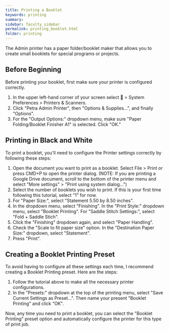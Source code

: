 ```yaml
---
title: Printing a Booklet
keywords: printing
summary: 
sidebar: faculty_sidebar
permalink: printing_booklet.html
folder: printing
---
```


The Admin printer has a paper folder/booklet maker that allows you to create small booklets for special programs or projects.

## Before Beginning
Before printing your booklet, first make sure your printer is configured correctly.
1. In the upper left-hand corner of your screen select  > System Preferences > Printers & Scanners.
2. Click "Petra Admin Printer", then "Options & Supplies...", and finally "Options".
3. For the "Output Options:" dropdown menu, make sure "Paper Folding/Booklet Finisher A1" is selected. Click "OK."

## Printing in Black and White

To print a booklet, you'll need to configure the Printer settings correctly by following these steps:
1. Open the document you want to print as a booklet. Select File > Print or press CMD+P to open the printer dialog. (NOTE: If you are printing a Google Drive document, scroll to the bottom of the printer menu and select "More settings" > "Print using system dialog...")
2. Select the number of booklets you wish to print. If this is your first time following this tutorial, select "1" for now.
2. For "Paper Size:", select "Statement 5.50 by 8.50 inches".
3. In the dropdown menu, select "Finishing". In the "Print Style:" dropdown menu, select "Booklet Printing". For "Saddle Stitch Settings:", select "Fold + Saddle Stich". 
4. Click the "Finishing" dropdown again, and select "Paper Handling".
5. Check the "Scale to fit paper size" option. In the "Destination Paper Size:" dropdown, select "Statement".
6. Press "Print".

## Creating a Booklet Printing Preset
To avoid having to configure all these settings each time, I recommend creating a Booklet Printing preset. Here are the steps:
1. Follow the tutorial above to make all the necessary printer configurations.
2. In the "Presets:" dropdown at the top of the printing menu, select "Save Current Settings as Preset...". Then name your present "Booklet Printing" and click "OK".

Now, any time you need to print a booklet, you can select the "Booklet Printing" preset option and automatically configure the printer for this type of print job.
